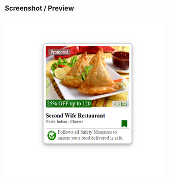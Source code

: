 ## Screenshot / Preview

<img src="Assignment-01.png" alt="Box Model Preview" width="700" height="500"/>
